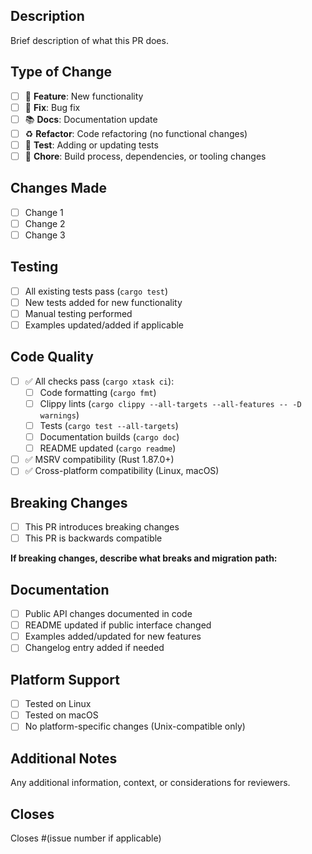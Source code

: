 ## Description

Brief description of what this PR does.

## Type of Change

- [ ] 🚀 **Feature**: New functionality
- [ ] 🐛 **Fix**: Bug fix
- [ ] 📚 **Docs**: Documentation update
- [ ] ♻️ **Refactor**: Code refactoring (no functional changes)
- [ ] 🧪 **Test**: Adding or updating tests
- [ ] 🔧 **Chore**: Build process, dependencies, or tooling changes

## Changes Made

- [ ] Change 1
- [ ] Change 2
- [ ] Change 3

## Testing

- [ ] All existing tests pass (`cargo test`)
- [ ] New tests added for new functionality
- [ ] Manual testing performed
- [ ] Examples updated/added if applicable

## Code Quality

- [ ] ✅ All checks pass (`cargo xtask ci`):
  - [ ] Code formatting (`cargo fmt`)
  - [ ] Clippy lints (`cargo clippy --all-targets --all-features -- -D warnings`)
  - [ ] Tests (`cargo test --all-targets`)
  - [ ] Documentation builds (`cargo doc`)
  - [ ] README updated (`cargo readme`)
- [ ] ✅ MSRV compatibility (Rust 1.87.0+)
- [ ] ✅ Cross-platform compatibility (Linux, macOS)

## Breaking Changes

- [ ] This PR introduces breaking changes
- [ ] This PR is backwards compatible

**If breaking changes, describe what breaks and migration path:**

## Documentation

- [ ] Public API changes documented in code
- [ ] README updated if public interface changed
- [ ] Examples added/updated for new features
- [ ] Changelog entry added if needed

## Platform Support

- [ ] Tested on Linux
- [ ] Tested on macOS
- [ ] No platform-specific changes (Unix-compatible only)

## Additional Notes

Any additional information, context, or considerations for reviewers.

## Closes

Closes #(issue number if applicable)
